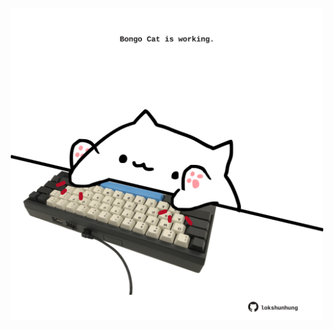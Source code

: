 <!-- built at 12/01/2022, 14:01:00 UTC -->
<p align="center">
  <img width="500" height="500" src="./ReadmeImage.svg">
</p>
